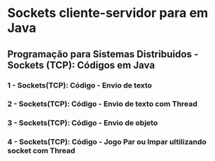 # Sockets cliente-servidor para em Java
## Programação para Sistemas Distribuidos - Sockets (TCP): Códigos em Java

### 1 - Sockets(TCP): Código - Envio de texto
### 2 - Sockets(TCP): Código - Envio de texto com Thread
### 3 - Sockets(TCP): Código - Envio de objeto
### 4 - Sockets(TCP): Código - Jogo Par ou Impar ultilizando socket com Thread

